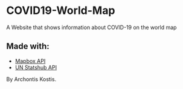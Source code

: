 # COVID19-World-Map
A Website that shows information about COVID-19 on the world map

## Made with:
- [Mapbox API](https://www.mapbox.com/)
- [UN Statshub API](https://covid-19-data.unstatshub.org/datasets/cases-country/api)

By Archontis Kostis.
